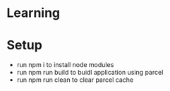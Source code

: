 # Learning

# Setup
- run npm i to install node modules
- run npm run build to buidl application using parcel
- run npm run clean to clear parcel cache


